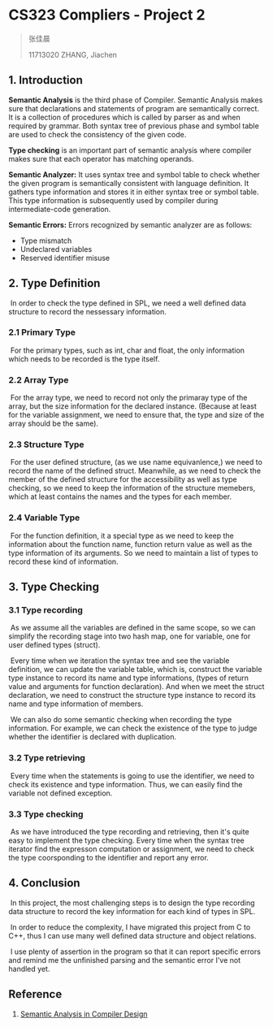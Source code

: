 # CS323 Compliers - Project 2

> 张佳晨
>
> 11713020 ZHANG, Jiachen

## 1. Introduction

**Semantic Analysis** is the third phase of Compiler. Semantic Analysis makes sure that declarations and statements of program are semantically correct. It is a collection of procedures which is called by parser as and when required by grammar. Both syntax tree of previous phase and symbol table are used to check the consistency of the given code. 

**Type checking** is an important part of semantic analysis where compiler makes sure that each operator has matching operands.

**Semantic Analyzer:**
It uses syntax tree and symbol table to check whether the given program is semantically consistent with language definition. It gathers type information and stores it in either syntax tree or symbol table. This type information is subsequently used by compiler during intermediate-code generation.

**Semantic Errors:**
Errors recognized by semantic analyzer are as follows:

- Type mismatch
- Undeclared variables
- Reserved identifier misuse

## 2. Type Definition

​	In order to check the type defined in SPL, we need a well defined data structure to record the nessessary information.

### 2.1 Primary Type

​	For the primary types, such as int, char and float, the only information which needs to be recorded is the type itself.

### 2.2 Array Type

​	For the array type, we need to record not only the primaray type of the array, but the size information for the declared instance. (Because at least for the variable assignment, we need to ensure that, the type and size of the array should be the same).

### 2.3 Structure Type

​	For the user defined structure, (as we use name equivanlence,) we need to record the name of the defined struct. Meanwhile, as we need to check the member of the defined structure for the accessibility as well as type checking, so we need to keep the information of the structure memebers, which at least contains the names and the types for each member.

### 2.4 Variable Type

​	For the function definition, it a special type as we need to keep the information about the function name, function return value as well as the type information of its arguments. So we need to maintain a list of types to record these kind of information.

## 3. Type Checking

### 3.1 Type recording

​	As we assume all the variables are defined in the same scope, so we can simplify the recording stage into two hash map, one for variable, one for user defined types (struct).

​	Every time when we iteration the syntax tree and see the variable definition, we can update the variable table, which is, construct the variable type instance to record its name and type informations, (types of return value and arguments for function declaration). And when we meet the struct declaration, we need to construct the structure type instance to record its name and type information of members.

​	We can also do some semantic checking when recording the type information. For example, we can check the existence of the type to judge whether the identifier is declared with duplication.

### 3.2 Type retrieving

​	Every time when the statements is going to use the identifier, we need to check its existence and type information. Thus, we can easily find the variable not defined exception.

### 3.3 Type checking

​	As we have introduced the type recording and retrieving, then it's quite easy to implement the type checking. Every time when the syntax tree iterator find the expresson computation or assignment, we need to check the type coorsponding to the identifier and report any error.

## 4. Conclusion

​	In this project, the most challenging steps is to design the type recording data structure to record the key information for each kind of types in SPL.

​	In order to reduce the complexity, I have migrated this project from C to C++, thus I can use many well defined data structure and object relations.

​	I use plenty of assertion in the program so that it can report specific errors and remind me the unfinished parsing and the semantic error I've not handled yet.

## Reference

1. [Semantic Analysis in Compiler Design](https://www.geeksforgeeks.org/semantic-analysis-in-compiler-design/)

